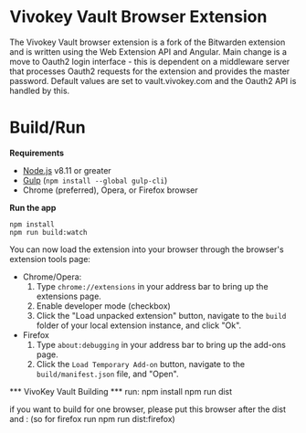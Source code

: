 
# Vivokey Vault Browser Extension

The Vivokey Vault browser extension is a fork of the Bitwarden extension and is written using the Web Extension API and Angular. Main change is a move to Oauth2 login interface - this is dependent on a middleware server that processes Oauth2 requests for the extension and provides the master password. Default values are set to vault.vivokey.com and the Oauth2 API is handled by this.


# Build/Run

**Requirements**

- [Node.js](https://nodejs.org) v8.11 or greater
- [Gulp](https://gulpjs.com/) (`npm install --global gulp-cli`)
- Chrome (preferred), Opera, or Firefox browser

**Run the app**

```
npm install
npm run build:watch
```

You can now load the extension into your browser through the browser's extension tools page:

- Chrome/Opera:
  1. Type `chrome://extensions` in your address bar to bring up the extensions page.
  2. Enable developer mode (checkbox)
  3. Click the "Load unpacked extension" button, navigate to the `build` folder of your local extension instance, and click "Ok".
- Firefox
  1. Type `about:debugging` in your address bar to bring up the add-ons page.
  2. Click the `Load Temporary Add-on` button, navigate to the `build/manifest.json` file, and "Open".

*** VivoKey Vault Building ***
run:
npm install
npm run dist

if you want to build for one browser, please put this browser after the dist and :
(so for firefox run npm run dist:firefox)
